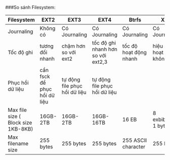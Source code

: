###So sánh Filesystem:

| Filesystem | EXT2 | EXT3 | EXT4 | Btrfs | XFS |
|------------|------|------|------|-------|-----|
| Journaling | Không có | Có Journaling | Có Journaling | Có Journaling | Có Journaling |
| Tốc độ ghi | tương đối nhanh | chậm hơn so với ext2 | tốc độ ghi nhanh hơn so với ext2,3 | tốc độ hoạt động nhanh | hiệu suất hoạt động không cao |
| Phục hồi dữ liệu | cần fsck để phục hồi dữ liệu | tự động file phục hồi dữ liệu | tự động file phục hồi dữ liệu | | |
| Max file size ( Block size 1KB-8KB) | 16GB-2TB  | 16GB-2TB | 16GB-16TB | 16 EB | 8 exbibytes-1 byte |
| Max filename size | 255 bytes | 255 bytes | 255 bytes | 255 ASCII character | 255 bytes |
